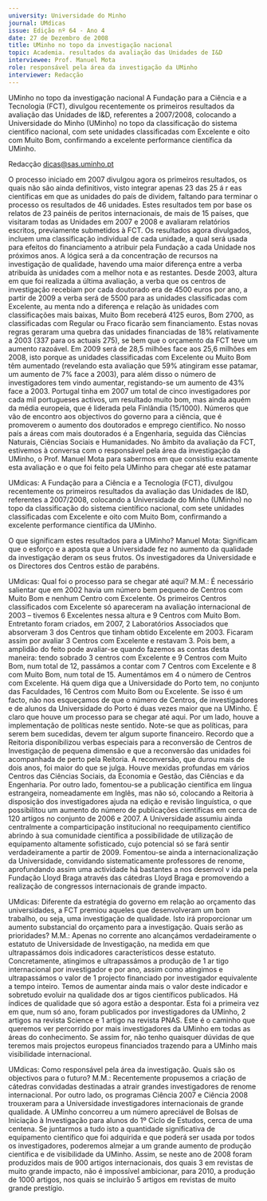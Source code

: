 ```yaml
---
university: Universidade do Minho
journal: UMdicas
issue: Edição nº 64 - Ano 4
date: 27 de Dezembro de 2008
title: UMinho no topo da investigação nacional
topic: Academia. resultados da avaliação das Unidades de I&D
interviewee: Prof. Manuel Mota
role: responsável pela área da investigação da UMinho
interviewer: Redacção
---
```




UMinho no topo da investigação nacional
A Fundação para a Ciência e a Tecnologia (FCT), divulgou
recentemente os primeiros resultados da avaliação das Unidades
de I&D, referentes a 2007/2008, colocando a Universidade do
Minho (UMinho) no topo da classificação do sistema científico nacional,
com sete unidades classificadas com Excelente e oito com Muito Bom,
confirmando a excelente performance científica da UMinho.


Redacção
dicas@sas.uminho.pt


O processo iniciado em 2007
divulgou agora os primeiros
resultados, os quais não são
ainda definitivos, visto integrar
apenas 23 das 25 á r eas
científicas em que as unidades
do país de dividem, faltando para
terminar o processo os
resultados de 46 unidades.
Estes resultados tem por base os
relatos de 23 painéis de peritos
internacionais, de mais de 15
países, que visitaram todas as
Unidades em 2007 e 2008 e
avaliaram relatórios escritos,
previamente submetidos à FCT.
Os resultados agora divulgados,
incluem uma classificação
individual de cada unidade, a qual
será usada para efeitos do
financiamento a atribuir pela
Fundação a cada Unidade nos
próximos anos. A lógica será a da
concentração de recursos na
investigação de qualidade,
havendo uma maior diferença
entre a verba atribuída às
unidades com a melhor nota e as
restantes. Desde 2003, altura
em que foi realizada a última
avaliação, a verba que os centros
de investigação recebiam por
cada doutorado era de 4500
euros por ano, a partir de 2009 a
verba será de 5500 para as
unidades classificadas com
Excelente, au menta ndo a
diferença e relação às unidades
com classificações mais baixas,
Muito Bom receberá 4125 euros,
Bom 2700, as classificadas com
Regular ou Fraco ficarão sem
financiamento.
Estas novas regras geraram uma
quebra das unidades financiadas
de 18% relativamente a 2003
(337 para os actuais 275), se
bem que o orçamento da FCT teve
um aumento razoável. Em 2009
será de 28,5 milhões face aos
25,6 milhões em 2008, isto
porque as unidades classificadas
com Excelente ou Muito Bom têm
aumentado (revelando esta
avaliação que 59% atingiram
esse patamar, um aumento de 7%
face a 2003), para além disso o
número de investigadores tem
vindo aumentar, registando-se
um aumento de 43% face a 2003.
Portugal tinha em 2007 um total
de cinco investigadores por cada
mil portugueses activos, um
resultado muito bom, mas ainda
aquém da média europeia, que é
liderada pela Finlândia
(15/1000).
Números que vão de encontro
aos objectivos do governo para a
ciência, que é promoverem o
aumento dos doutorados e
emprego científico.
No nosso país a áreas com mais
doutorados é a Engenharia,
seguida das Ciências Naturais,
Ciências Sociais e Humanidades.
No âmbito da avaliação da FCT,
estivemos à conversa com o
responsável pela área da
investigação da UMinho, o Prof.
Manuel Mota para sabermos em
que consistiu exactamente esta
avaliação e o que foi feito pela
UMinho para chegar até este
patamar


UMdicas: A Fundação para a
Ciência e a Tecnologia (FCT),
divulgou recentemente os
primeiros resultados da
avaliação das Unidades de I&D,
referentes a 2007/2008,
colocando a Universidade do
Minho (UMinho) no topo da
classificação do sistema
científico nacional, com sete
unidades classificadas com
Excelente e oito com Muito Bom,
confirmando a excelente
performance científica da
UMinho.


O que significam estes
resultados para a UMinho?
Manuel Mota: Significam que o
esforço e a aposta que a
Universidade fez no aumento da
qualidade da investigação deram
os seus frutos. Os investigadores
da Universidade e os Directores
dos Centros estão de parabéns.


UMdicas: Qual foi o processo
para se chegar até aqui?
M.M.: É necessário salientar que
em 2002 havia um número bem
pequeno de Centros com Muito
Bom e nenhum Centro com
Excelente. Os primeiros Centros
classificados com Excelente só
apareceram na avaliação
internacional de 2003 – tivemos
6 Excelentes nessa altura e 9
Centros com Muito Bom.
Entretanto foram criados, em
2007, 2 Laboratórios Associados
que absorveram 3 dos Centros
que tinham obtido Excelente em 2003. Ficaram assim por avaliar
3 Centros com Excelente e
restavam 3. Pois bem, a amplidão
do feito pode avaliar-se quando
fazemos as contas desta
maneira: tendo sobrado 3
centros com Excelente e 9
Centros com Muito Bom, num
total de 12, passámos
a contar
com 7 Centros com Excelente e 8
com Muito Bom, num total de 15.
Aumentámos em 4 o número de
Centros com Excelente. Há quem
diga que a Universidade do Porto
tem, no conjunto das Faculdades,
16 Centros com Muito Bom ou
Excelente. Se isso é um facto, não
nos esqueçamos de que o
número de Centros, de
investigadores e de alunos da
Universidade do Porto é duas
vezes maior que na UMinho.
É claro que houve um processo
para se chegar até aqui. Por um
lado, houve a implementação de
políticas neste sentido. Note-se
que as políticas, para serem bem
sucedidas, devem ter algum
suporte financeiro. Recordo que
a Reitoria disponibilizou verbas
especiais para a reconversão de
Centros de Investigação de
pequena dimensão e que a
reconversão das unidades foi
acompanhada de perto pela
Reitoria. A reconversão, que
durou mais de dois anos, foi
maior do que se julga. Houve
mexidas profundas em vários
Centros das Ciências Sociais, da
Economia e Gestão, das Ciências
e da Engenharia. Por outro lado,
fomentou-se a publicação
científica em língua estrangeira,
nomeadamente em Inglês, mas
não só, colocando a Reitoria à
disposição dos investigadores
ajuda na edição e revisão
linguística, o que possibilitou um
aumento do número de
publicações científicas em cerca
de 120 artigos no conjunto de
2006 e 2007. A Universidade
assumiu ainda centralmente a
comparticipação institucional no
reequipamento científico
abrindo à sua comunidade
científica a possibilidade de
utilização de equipamento
altamente sofisticado, cujo
potencial só se fará sentir
verdadeiramente a partir de 2009. Fomentou-se ainda a
internacionalização da
Universidade, convidando
sistematicamente professores
de renome, aprofundando assim
uma actividade há bastantes
a nos desenvol v ida pela
Fundação Lloyd Braga através
das cátedras Lloyd Braga e
promovendo a realização de
congressos internacionais de
grande impacto.


UMdicas: Diferente da estratégia
do governo em relação ao
orçamento das universidades, a
FCT premiou aqueles que
desenvolveram um bom
trabalho, ou seja, uma
investigação de qualidade. Isto
irá proporcionar um aumento
substancial do orçamento para a
investigação.
Quais serão as prioridades?
M.M.: Apenas no corrente ano
alcançámos verdadeiramente o
estatuto de Universidade de
Investigação, na medida em que
ultrapassámos dois indicadores
característicos desse estatuto.
Concretamente, atingimos e
ultrapassámos a produção de 1
ar tigo internacional por
investigador e por ano, assim
como atingimos e
ultrapassámos o valor de 1
projecto financiado por
investigador equivalente a tempo
inteiro. Temos de aumentar ainda
mais o valor deste indicador e
sobretudo evoluir na qualidade
dos ar tigos científicos
publicados. Há índices de
qualidade que só agora estão a
despontar. Esta foi a primeira vez
em que, num só ano, foram
publicados por investigadores da
UMinho, 2 artigos na revista
Science e 1 artigo na revista
PNAS. Este é o caminho que
queremos ver percorrido por
mais investigadores da UMinho
em todas as áreas do
conhecimento. Se assim for, não
tenho quaisquer dúvidas de que
teremos mais projectos
europeus financiados trazendo
para a UMinho mais visibilidade
internacional.


UMdicas: Como responsável pela
área da investigação. Quais são
os objectivos para o futuro?
M.M.: Recentemente
propusemos a criação de
cátedras convidadas destinadas
a atrair grandes investigadores
de renome internacional. Por
outro lado, os programas Ciência
2007 e Ciência 2008 trouxeram
para a Universidade
investigadores internacionais de
grande qualidade. A UMinho
concorreu a um número
apreciável de Bolsas de Iniciação
à Investigação para alunos do 1º
Ciclo de Estudos, cerca de uma
centena. Se juntarmos a tudo isto
a quantidade significativa de
equipamento científico que foi
adquirida e que poderá ser usada
por todos os investigadores,
poderemos almejar a um grande
aumento de produção científica e
de visibilidade da UMinho. Assim,
se neste ano de 2008 foram
produzidos mais de 900 artigos
internacionais, dos quais 3 em
revistas de muito grande
impacto, não é impossível
ambicionar, para 2010, a
produção de 1000 artigos, nos
quais se incluirão 5 artigos em
revistas de muito grande
prestígio.